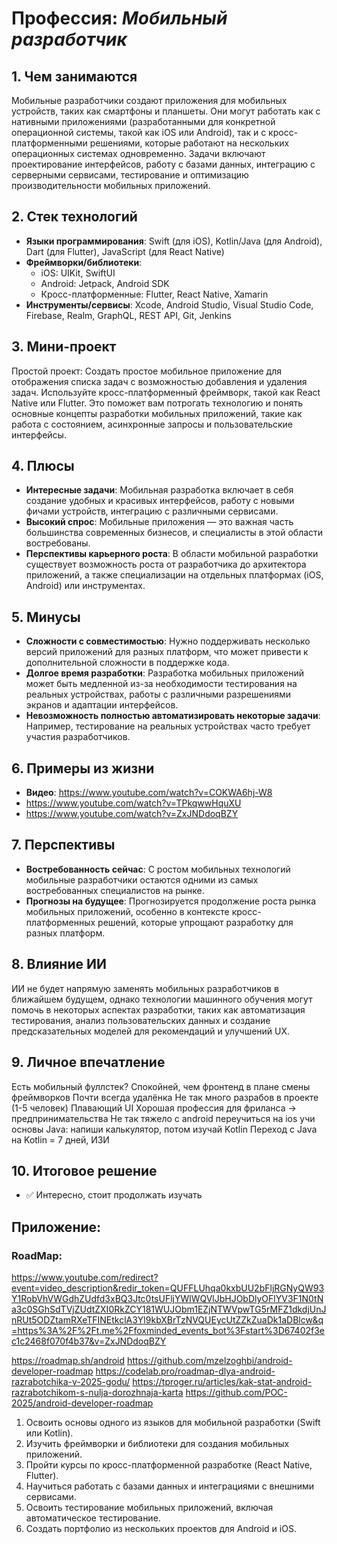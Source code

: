 # Профессия: *Мобильный разработчик*

## 1. Чем занимаются
Мобильные разработчики создают приложения для мобильных устройств, таких как смартфоны и планшеты. Они могут работать как с нативными приложениями (разработанными для конкретной операционной системы, такой как iOS или Android), так и с кросс-платформенными решениями, которые работают на нескольких операционных системах одновременно. Задачи включают проектирование интерфейсов, работу с базами данных, интеграцию с серверными сервисами, тестирование и оптимизацию производительности мобильных приложений.

## 2. Стек технологий
* **Языки программирования**: Swift (для iOS), Kotlin/Java (для Android), Dart (для Flutter), JavaScript (для React Native)
* **Фреймворки/библиотеки**: 
   - iOS: UIKit, SwiftUI
   - Android: Jetpack, Android SDK
   - Кросс-платформенные: Flutter, React Native, Xamarin
* **Инструменты/сервисы**: Xcode, Android Studio, Visual Studio Code, Firebase, Realm, GraphQL, REST API, Git, Jenkins

## 3. Мини-проект
Простой проект: Создать простое мобильное приложение для отображения списка задач с возможностью добавления и удаления задач. Используйте кросс-платформенный фреймворк, такой как React Native или Flutter. Это поможет вам потрогать технологию и понять основные концепты разработки мобильных приложений, такие как работа с состоянием, асинхронные запросы и пользовательские интерфейсы.

## 4. Плюсы
- **Интересные задачи**: Мобильная разработка включает в себя создание удобных и красивых интерфейсов, работу с новыми фичами устройств, интеграцию с различными сервисами.
- **Высокий спрос**: Мобильные приложения — это важная часть большинства современных бизнесов, и специалисты в этой области востребованы.
- **Перспективы карьерного роста**: В области мобильной разработки существует возможность роста от разработчика до архитектора приложений, а также специализации на отдельных платформах (iOS, Android) или инструментах.

## 5. Минусы
- **Сложности с совместимостью**: Нужно поддерживать несколько версий приложений для разных платформ, что может привести к дополнительной сложности в поддержке кода.
- **Долгое время разработки**: Разработка мобильных приложений может быть медленной из-за необходимости тестирования на реальных устройствах, работы с различными разрешениями экранов и адаптации интерфейсов.
- **Невозможность полностью автоматизировать некоторые задачи**: Например, тестирование на реальных устройствах часто требует участия разработчиков.

## 6. Примеры из жизни
* **Видео**: https://www.youtube.com/watch?v=COKWA6hj-W8
* https://www.youtube.com/watch?v=TPkqwwHquXU
* https://www.youtube.com/watch?v=ZxJNDdoqBZY


## 7. Перспективы
- **Востребованность сейчас**: С ростом мобильных технологий мобильные разработчики остаются одними из самых востребованных специалистов на рынке.
- **Прогнозы на будущее**: Прогнозируется продолжение роста рынка мобильных приложений, особенно в контексте кросс-платформенных решений, которые упрощают разработку для разных платформ.

## 8. Влияние ИИ
ИИ не будет напрямую заменять мобильных разработчиков в ближайшем будущем, однако технологии машинного обучения могут помочь в некоторых аспектах разработки, таких как автоматизация тестирования, анализ пользовательских данных и создание предсказательных моделей для рекомендаций и улучшений UX.

## 9. Личное впечатление
Есть мобильный фуллстек?
Спокойней, чем фронтенд в плане смены фреймворков
Почти всегда удалёнка
Не так много разрабов в проекте (1-5 человек)
Плавающий UI
Хорошая профессия для фриланса -> предпринимательства 
Не так тяжело с android переучиться на ios
учи основы Java: напиши калькулятор, потом изучай Kotlin
Переход с Java на Kotlin = 7 дней, ИЗИ

## 10. Итоговое решение
* ✅ Интересно, стоит продолжать изучать

## Приложение:

### RoadMap:

https://www.youtube.com/redirect?event=video_description&redir_token=QUFFLUhqa0kxbUU2bFljRGNyQW93Y1RobVhVWGdhZUdfd3xBQ3Jtc0tsUFljYWlWQVlJbHJObDlyOFlYV3F1N0tNa3c0SGhSdTVjZUdtZXI0RkZCY181WUJObm1EZjNTWVpwTG5rMFZ1dkdjUnJnRUt5ODZtamRXeTFINEtkclA3Yl9kbXBrTzNVQUEycUtZZkZuaDk1aDBlcw&q=https%3A%2F%2Ft.me%2Ffoxminded_events_bot%3Fstart%3D67402f3ec1c2468f070f4b37&v=ZxJNDdoqBZY

https://roadmap.sh/android
https://github.com/mzelzoghbi/android-developer-roadmap
https://codelab.pro/roadmap-dlya-android-razrabotchika-v-2025-godu/
https://tproger.ru/articles/kak-stat-android-razrabotchikom-s-nulja-dorozhnaja-karta
https://github.com/POC-2025/android-developer-roadmap


1. Освоить основы одного из языков для мобильной разработки (Swift или Kotlin).
2. Изучить фреймворки и библиотеки для создания мобильных приложений.
3. Пройти курсы по кросс-платформенной разработке (React Native, Flutter).
4. Научиться работать с базами данных и интеграциями с внешними сервисами.
5. Освоить тестирование мобильных приложений, включая автоматическое тестирование.
6. Создать портфолио из нескольких проектов для Android и iOS.

